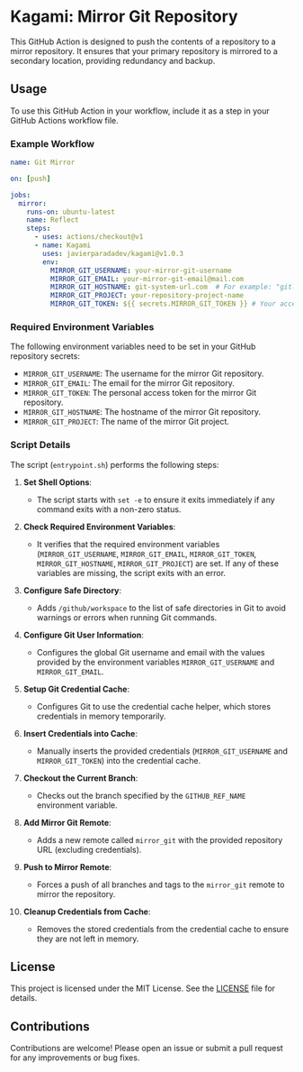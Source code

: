 # Kagami: Mirror Git Repository

This GitHub Action is designed to push the contents of a repository to a mirror repository. It ensures that your primary repository is mirrored to a secondary location, providing redundancy and backup.

## Usage

To use this GitHub Action in your workflow, include it as a step in your GitHub Actions workflow file.

### Example Workflow

```yaml
name: Git Mirror

on: [push]

jobs:
  mirror:
    runs-on: ubuntu-latest
    name: Reflect
    steps:
      - uses: actions/checkout@v1
      - name: Kagami
        uses: javierparadadev/kagami@v1.0.3
        env:
          MIRROR_GIT_USERNAME: your-mirror-git-username
          MIRROR_GIT_EMAIL: your-mirror-git-email@mail.com
          MIRROR_GIT_HOSTNAME: git-system-url.com  # For example: "gitlab.com"
          MIRROR_GIT_PROJECT: your-repository-project-name
          MIRROR_GIT_TOKEN: ${{ secrets.MIRROR_GIT_TOKEN }} # Your access token with write permissions
```

### Required Environment Variables

The following environment variables need to be set in your GitHub repository secrets:

- `MIRROR_GIT_USERNAME`: The username for the mirror Git repository.
- `MIRROR_GIT_EMAIL`: The email for the mirror Git repository.
- `MIRROR_GIT_TOKEN`: The personal access token for the mirror Git repository.
- `MIRROR_GIT_HOSTNAME`: The hostname of the mirror Git repository.
- `MIRROR_GIT_PROJECT`: The name of the mirror Git project.

### Script Details

The script (`entrypoint.sh`) performs the following steps:

1. **Set Shell Options**:
   - The script starts with `set -e` to ensure it exits immediately if any command exits with a non-zero status.

2. **Check Required Environment Variables**:
   - It verifies that the required environment variables (`MIRROR_GIT_USERNAME`, `MIRROR_GIT_EMAIL`, `MIRROR_GIT_TOKEN`, `MIRROR_GIT_HOSTNAME`, `MIRROR_GIT_PROJECT`) are set. If any of these variables are missing, the script exits with an error.

3. **Configure Safe Directory**:
   - Adds `/github/workspace` to the list of safe directories in Git to avoid warnings or errors when running Git commands.

4. **Configure Git User Information**:
   - Configures the global Git username and email with the values provided by the environment variables `MIRROR_GIT_USERNAME` and `MIRROR_GIT_EMAIL`.

5. **Setup Git Credential Cache**:
   - Configures Git to use the credential cache helper, which stores credentials in memory temporarily.

6. **Insert Credentials into Cache**:
   - Manually inserts the provided credentials (`MIRROR_GIT_USERNAME` and `MIRROR_GIT_TOKEN`) into the credential cache.

7. **Checkout the Current Branch**:
   - Checks out the branch specified by the `GITHUB_REF_NAME` environment variable.

8. **Add Mirror Git Remote**:
   - Adds a new remote called `mirror_git` with the provided repository URL (excluding credentials).

9. **Push to Mirror Remote**:
   - Forces a push of all branches and tags to the `mirror_git` remote to mirror the repository.

10. **Cleanup Credentials from Cache**:
    - Removes the stored credentials from the credential cache to ensure they are not left in memory.

## License

This project is licensed under the MIT License. See the [LICENSE](LICENSE) file for details.

## Contributions

Contributions are welcome! Please open an issue or submit a pull request for any improvements or bug fixes.